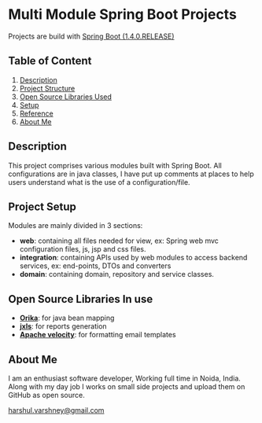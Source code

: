 Multi Module Spring Boot Projects
=================================

Projects are build with [Spring Boot (1.4.0.RELEASE)](http://projects.spring.io/spring-boot/) 

## Table of Content ##

 1. [Description](#description)
 2. [Project Structure](#Project-Setup)
 2. [Open Source Libraries Used](#Open-Source-Libraries-In-use)
 3. [Setup](#)
 4. [Reference](#)
 5. [About Me](#)

## Description

This project comprises various modules built with Spring Boot. All configurations are in java classes, I have put up comments at places to help users understand what is the use of a configuration/file.


## Project Setup
Modules are mainly divided in 3 sections:

 - **web**: containing all files needed for view, ex: Spring web mvc configuration files, js, jsp and css files.
 - **integration**: containing APIs used by web modules to access backend services, ex: end-points, DTOs and converters
 - **domain**: containing domain, repository and service classes.

## Open Source Libraries In use

 - **[Orika](http://orika-mapper.github.io/orika-docs/)**: for java bean mapping
 - **[jxls](http://jxls.sourceforge.net/index.html)**: for reports generation
 - **[Apache velocity](http://velocity.apache.org/)**: for formatting email templates

## About Me

I am an enthusiast software developer, Working full time in Noida, India. Along with my day job I works on small side projects and upload them on GitHub as open source.

harshul.varshney@gmail.com




 
